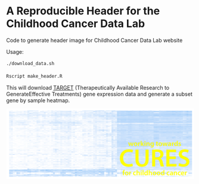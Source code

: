 # A Reproducible Header for the Childhood Cancer Data Lab

Code to generate header image for Childhood Cancer Data Lab website

Usage:

```sh
./download_data.sh

Rscript make_header.R
```

This will download [TARGET](https://ocg.cancer.gov/programs/target/data-matrix)
(Therapeutically Available Research to GenerateEffective Treatments) gene
expression data and generate a subset gene by sample heatmap.

![header](composite_header.png?raw=true)
